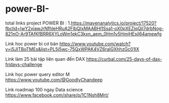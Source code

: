 # power-BI-

total links project POWER BI :
1.https://mavenanalytics.io/project/17520?fbclid=IwY2xjawJrNfhleHRuA2FlbQIxMAABHl1Ssa1-oX0pXEZiqQjI7drbNog-821nO-Ar9TAfKfBRR6XYLoWm1ekC3kxn_aem_0Hm1v5HmjHEsjl64amewfg


Link hoc power bi cơ bản 
https://www.youtube.com/watch?v=j5JITBoTMEs&list=PL5j5wc-75QxWPAK4VZ6ralGXhhzGc01IX

Link làm 25 bài tập liên quan đến DAX
https://curbal.com/25-days-of-dax-fridays-challenge

Link học power query editor M 
https://www.youtube.com/@GoodlyChandeep

Link roadmap 100 ngay Data science
https://www.facebook.com/share/p/1C1Nsh8Mrt/
